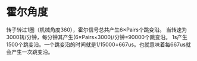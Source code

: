 # 霍尔角度
转子转过1圈（机械角度360），霍尔信号总共产生6×Pairs个跳变沿。
当转速为3000转/分钟，每分钟其产生(6×Pairs×3000)/分钟=90000个跳变沿。
1s产生1500个跳变沿。一个跳变沿的时间就是1/15000=667us。也就意味着每667us就会产生一次跳变沿。
